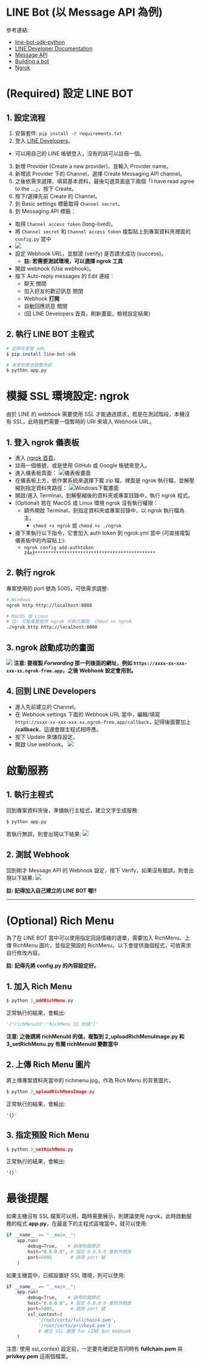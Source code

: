 # LINE Bot (以 Message API 為例)
參考連結:
- [line-bot-sdk-python](https://github.com/line/line-bot-sdk-python)
- [LINE Developer Documentation](https://developers.line.biz/en/docs/)
- [Message API](https://developers.line.biz/en/reference/messaging-api/)
- [Building a bot](https://developers.line.biz/en/docs/messaging-api/building-bot/#set-up-bot-on-line-developers-console)
- [Ngrok](https://ngrok.com/)

# (Required) 設定 LINE BOT
## 1. 設定流程
1. 安裝套件: `pip install -r requirements.txt`
2. 登入 [LINE Developers](https://developers.line.biz/console/profile)。
  - 可以用自己的 LINE 帳號登入，沒有的話可以註冊一個。
3. 新增 Provider (Create a new provider)，並輸入 Provider name。
4. 新增該 Provider 下的 Channel，選擇 Create Messaging API channel。
5. 之後依需求選擇、填寫基本資料，最後勾選頁面底下兩個「I have read agree to the ...」，按下 Create。
6. 按下/選擇先前 Create 的 Channel。
7. 到 Basic settings 標籤取得 `Channel secret`。
8. 到 Messaging API 標籤：
  - 取得 `Channel access token` (long-lived)。
  - 將 `Channel secret` 和 `Channel access token` 複製貼上到專案資料夾裡面的 `config.py` 當中
  - ![](https://i.imgur.com/jiSR4k1.png)
  - 設定 Webhook URL，並驗證 (verify) 是否請求成功 (success)。
    - **註: 若需要測試環境，可以選擇 ngrok 工具**
  - 開啟 webhook (Use webhook)。
  - 按下 Auto-reply messages 的 Edit 連結：
    - 聊天 關閉
    - 加入好友的歡迎訊息 關閉
    - Webhook **打開**
    - 自動回應訊息 關閉
    - (回 LINE Developers 首頁，刷新畫面，檢視設定結果)

## 2. 執行 LINE BOT 主程式
```bash
# 記得先安裝 sdk
$ pip install line-bot-sdk
```
```bash
# 未來依需求調整內容
$ python app.py
```

# 模擬 SSL 環境設定: ngrok
由於 LINE 的 webhook 需要使用 SSL 才能通過請求，若是在測試階段，本機沒有 SSL，此時我們需要一個暫時的 URI 來填入 Webhook URL。 

## 1. 登入 ngrok 儀表板
- 進入 [ngrok 首頁](https://ngrok.com/)。
- 註冊一個帳號，或是使用 GitHub 或 Google 帳號來登入。
- 進入儀表板頁面：
![儀表板畫面](https://i.imgur.com/tWTxsyK.png)
- 在儀表板上方，依作業系統來選擇下載 zip 檔，裡面是 ngrok 執行檔，並解壓縮到指定資料夾路徑：
![Windows下載畫面](https://i.imgur.com/DtkrHbq.png)
- 開啟/進入 Terminal，到解壓縮後的資料夾或專案目錄中，執行 ngrok 程式。
- (Optional) 若在 MacOS 或 Linux 環境 ngrok 沒有執行權限：
  - 額外開啟 Terminal，到指定資料夾或專案目錄中，以 ngrok 執行檔為主。
    - `chmod +x ngrok` 或 `chmod +x ./ngrok`
- 接下來執行以下指令，它會加入 auth token 到 ngrok.yml 當中 (可直接複製儀表板中的內容貼上):
  - `ngrok config add-authtoken 24e3*********************************************`

## 2. 執行 ngrok
專案使用的 port 號為 5005，可依需求調整:
```bash
# Windows
ngrok http http://localhost:8080
```
```bash
# MacOS 或 Linux
# 註: 可能需要提供 ngrok 可執行權限: chmod +x ngrok
./ngrok http http://localhost:8080
```

## 3. ngrok 啟動成功的畫面
![](https://i.imgur.com/V13yTIG.png)
**注意: 要複製 _Forwarding_ 那一列後面的網址，例如
`https://xxxx-xx-xxx-xxx-xx.ngrok-free.app`，之後 Webhook 設定會用到。**

## 4. 回到 LINE Developers
- 進入先前建立的 Channel。
- 在 Webhook settings 下面的 Webhook URL 當中，編輯/填寫 `https://xxxx-xx-xxx-xxx-xx.ngrok-free.app/callback`，記得後面要加上 **/callback**，這邊會跟主程式相呼應。
- 按下 Update 來儲存設定。
- 開啟 Use webhook。
![](https://i.imgur.com/D3gyZyU.png)


# 啟動服務

## 1. 執行主程式
回到專案資料夾後，準備執行主程式，建立文字生成服務:
```python
$ python app.py
```
若執行無誤，則會出現以下結果:
![](https://i.imgur.com/r0fY8M4.png)

## 2. 測試 Webhook
回到剛才 Message API 的 Webhook 設定，按下 Verify，如果沒有錯誤，則會出現以下結果:
![](https://i.imgur.com/H33XwAL.png)

**註: 記得加入自己建立的 LINE BOT 喔!!**

---

# (Optional) Rich Menu
為了在 LINE BOT 當中可以使用指定回話情緒的選單，需要加入 RichMenu、上傳 RichMenu 圖片，並指定預設的 RichMenu。以下會提供幾個程式，可依需求自行修改內容。

**註: 記得先將 config.py 的內容設定好。** 

## 1. 加入 Rich Menu
```python
$ python 1_addRichMenu.py
```
正常執行的結果，會輸出:
```python
'{"richMenuId":"RichMenu ID 的值"}'
```
**注意: 之後請將 richMenuId 的值，複製到 2_uploadRichMenuImage.py 和 3_setRichMenu.py 有關 richMenuId 變數當中**

## 2. 上傳 Rich Menu 圖片
將上傳專案資料夾當中的 richmenu.jpg，作為 Rich Menu 的背景圖片。
```python
$ python 2_uploadRichMenuImage.py
```
正常執行的結果，會輸出:
```
'{}'
```

## 3. 指定預設 Rich Menu
```python
$ python 3_setRichMenu.py
```
正常執行的結果，會輸出:
```
'{}'
```

# 最後提醒
如果主機沒有 SSL 檔案可以用，臨時需要展示，則建議使用 ngrok，此時啟動服務的程式 **app.py**，在最底下的主程式區塊當中，就可以使用:
```python
if __name__ == "__main__":
    app.run(
        debug=True,    # 啟用除錯模式
        host="0.0.0.0", # 設定 0.0.0.0 會對外開放
        port=5005       # 啟用 port 號
    )
```
如果主機當中，已經設置好 SSL 環境，則可以使用:
```python
if __name__ == "__main__":
    app.run(
        debug=True,    # 啟用除錯模式
        host="0.0.0.0", # 設定 0.0.0.0 會對外開放
        port=5005,      # 啟用 port 號
        ssl_context=(
            '/root/certs/fullchain4.pem', 
            '/root/certs/privkey4.pem') 
            # 建立 SSL 證證 for LINE Bot Webhook
    )
```
注意: 使用 ssl_context 設定前，一定要先確認是否同時有 **fullchain.pem** 與 **privkey.pem** 這兩個檔案。

